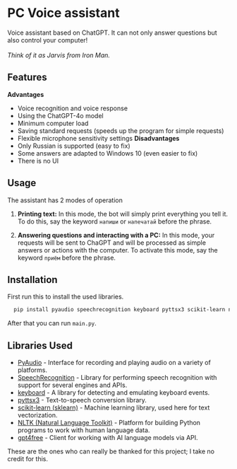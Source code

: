 
# PC Voice assistant

Voice assistant based on ChatGPT. It can not only answer questions but also control your computer!\
\
*Think of it as Jarvis from Iron Man.*



## Features
**Advantages**
- Voice recognition and voice response
- Using the ChatGPT-4o model
- Minimum computer load
- Saving standard requests (speeds up the program for simple requests)
- Flexible microphone sensitivity settings
**Disadvantages**
- Only Russian is supported (easy to fix)
- Some answers are adapted to Windows 10 (even easier to fix)
- There is no UI


## Usage

The assistant has 2 modes of operation
1. **Printing text:**
    In this mode, the bot will    simply print everything you tell it. To do this, say the keyword ```напиши``` or ```напечатай``` before the phrase.

2. **Answering questions and interacting with a PC:**
    In this mode, your requests will be sent to ChaGPT and will be processed as simple answers or actions with the computer. To activate this mode, say the keyword ```приём``` before the phrase.
## Installation

First run this to install the used libraries.
```bash
  pip install pyaudio speechrecognition keyboard pyttsx3 scikit-learn numpy nltk g4f
```
After that you can run ```main.py```.
## Libraries Used

- [PyAudio](https://github.com/jleb/pyaudio) - Interface for recording and playing audio on a variety of platforms.
- [SpeechRecognition](https://github.com/Uberi/speech_recognition) - Library for performing speech recognition with support for several engines and APIs.
- [keyboard](https://github.com/boppreh/keyboard) - A library for detecting and emulating keyboard events.
- [pyttsx3](https://github.com/nateshmbhat/pyttsx3) - Text-to-speech conversion library.
- [scikit-learn (sklearn)](https://github.com/scikit-learn/scikit-learn) - Machine learning library, used here for text vectorization.
- [NLTK (Natural Language Toolkit)](https://github.com/nltk/nltk) - Platform for building Python programs to work with human language data.
- [gpt4free](https://github.com/xtekky/gpt4free) - Client for working with AI language models via API.

These are the ones who can really be thanked for this project; I take no credit for this.